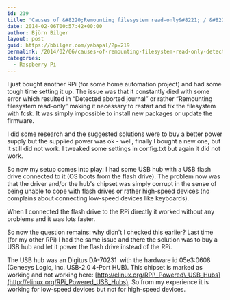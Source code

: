 ```yaml
---
id: 219
title: 'Causes of &#8220;Remounting filesystem read-only&#8221; / &#8220;Detected aborted journal&#8221;'
date: 2014-02-06T00:57:42+00:00
author: Björn Bilger
layout: post
guid: https://bbilger.com/yabapal/?p=219
permalink: /2014/02/06/causes-of-remounting-filesystem-read-only-detected-aborted-journal/
categories:
  - Raspberry Pi
---
```

I just bought another RPi (for some home automation project) and had some tough time setting it up. The issue was that it constantly died with some error which resulted in &#8220;Detected aborted journal&#8221; or rather &#8220;Remounting filesystem read-only&#8221; making it necessary to restart and fix the filesystem with fcsk. It was simply impossible to install new packages or update the firmware.

I did some research and the suggested solutions were to buy a better power supply but the supplied power was ok - well, finally I bought a new one, but it still did not work. I tweaked some settings in config.txt but again it did not work.

So now my setup comes into play: I had some USB hub with a USB flash drive connected to it (OS boots from the flash drive). The problem now was that the driver and/or the hub's chipset was simply corrupt in the sense of being unable to cope with flash drives or rather high-speed devices (no complains about connecting low-speed devices like keyboards).

When I connected the flash drive to the RPi directly it worked without any problems and it was lots faster.

So now the question remains: why didn't I checked this earlier? Last time (for my other RPi) I had the same issue and there the solution was to buy a USB hub and let it power the flash drive instead of the RPi.

The USB hub was an Digitus DA-70231  with the hardware id 05e3:0608 (Genesys Logic, Inc. USB-2.0 4-Port HUB). This chipset is marked as working and not working here: [http://elinux.org/RPi\_Powered\_USB_Hubs](http://elinux.org/RPi_Powered_USB_Hubs). So from my experience it is working for low-speed devices but not for high-speed devices.
